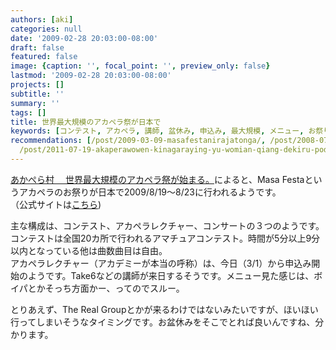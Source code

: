 ```yaml
---
authors: [aki]
categories: null
date: '2009-02-28 20:03:00-08:00'
draft: false
featured: false
image: {caption: '', focal_point: '', preview_only: false}
lastmod: '2009-02-28 20:03:00-08:00'
projects: []
subtitle: ''
summary: ''
tags: []
title: 世界最大規模のアカペラ祭が日本で
keywords: [コンテスト, アカペラ, 講師, 盆休み, 申込み, 最大規模, メニュー, お祭り, 全国, スルー]
recommendations: [/post/2009-03-09-masafestanirajatonga/, /post/2008-07-05-rajaton/,
  /post/2011-07-19-akaperawowen-kinagaraying-yu-womian-qiang-dekiru-podcast-mouth-off/]
---
```


[あかぺら村　 世界最大規模のアカペラ祭が始まる。](http://acappellavillage.blog103.fc2.com/blog-entry-429.html)によると、Masa Festaというアカペラのお祭りが日本で2009/8/19〜8/23に行われるようです。  
（公式サイトは[こちら](http://masafesta.com/))  
  
主な構成は、コンテスト、アカペラレクチャー、コンサートの３つのようです。  
コンテストは全国20カ所で行われるアマチュアコンテスト。時間が5分以上9分以内となっている他は曲数曲目は自由。  
アカペラレクチャー（アカデミーが本当の呼称）は、今日（3/1）から申込み開始のようです。Take6などの講師が来日するそうです。メニュー見た感じは、ボイパとかそっち方面かー、ってのでスルー。  
  
とりあえず、The Real Groupとかが来るわけではないみたいですが、ほいほい行ってしまいそうなタイミングです。お盆休みをそこでとれば良いんですね、分かります。